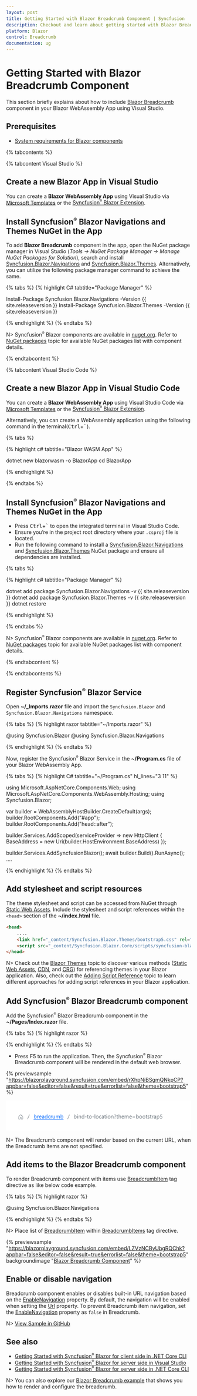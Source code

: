 ```yaml
---
layout: post
title: Getting Started with Blazor Breadcrumb Component | Syncfusion
description: Checkout and learn about getting started with Blazor Breadcrumb component in Blazor WebAssembly App.
platform: Blazor
control: Breadcrumb
documentation: ug
---
```


# Getting Started with Blazor Breadcrumb Component

This section briefly explains about how to include [Blazor Breadcrumb](https://www.syncfusion.com/blazor-components/blazor-breadcrumb) component in your Blazor WebAssembly App using Visual Studio.

## Prerequisites

* [System requirements for Blazor components](https://blazor.syncfusion.com/documentation/system-requirements)

{% tabcontents %}

{% tabcontent Visual Studio %}

## Create a new Blazor App in Visual Studio

You can create a **Blazor WebAssembly App** using Visual Studio via [Microsoft Templates](https://learn.microsoft.com/en-us/aspnet/core/blazor/tooling?view=aspnetcore-7.0&pivots=windows) or the [Syncfusion<sup style="font-size:70%">&reg;</sup> Blazor Extension](https://blazor.syncfusion.com/documentation/visual-studio-integration/template-studio).

## Install Syncfusion<sup style="font-size:70%">&reg;</sup> Blazor Navigations and Themes NuGet in the App

To add **Blazor Breadcrumb** component in the app, open the NuGet package manager in Visual Studio (*Tools → NuGet Package Manager → Manage NuGet Packages for Solution*), search and install [Syncfusion.Blazor.Navigations](https://www.nuget.org/packages/Syncfusion.Blazor.Navigations/) and [Syncfusion.Blazor.Themes](https://www.nuget.org/packages/Syncfusion.Blazor.Themes/). Alternatively, you can utilize the following package manager command to achieve the same.

{% tabs %}
{% highlight C# tabtitle="Package Manager" %}

Install-Package Syncfusion.Blazor.Navigations -Version {{ site.releaseversion }}
Install-Package Syncfusion.Blazor.Themes -Version {{ site.releaseversion }}

{% endhighlight %}
{% endtabs %}

N> Syncfusion<sup style="font-size:70%">&reg;</sup> Blazor components are available in [nuget.org](https://www.nuget.org/packages?q=syncfusion.blazor). Refer to [NuGet packages](https://blazor.syncfusion.com/documentation/nuget-packages) topic for available NuGet packages list with component details.

{% endtabcontent %}

{% tabcontent Visual Studio Code %}

## Create a new Blazor App in Visual Studio Code

You can create a **Blazor WebAssembly App** using Visual Studio Code via [Microsoft Templates](https://learn.microsoft.com/en-us/aspnet/core/blazor/tooling?view=aspnetcore-7.0&pivots=vsc) or the [Syncfusion<sup style="font-size:70%">&reg;</sup> Blazor Extension](https://blazor.syncfusion.com/documentation/visual-studio-code-integration/create-project).

Alternatively, you can create a WebAssembly application using the following command in the terminal(<kbd>Ctrl</kbd>+<kbd>`</kbd>).

{% tabs %}

{% highlight c# tabtitle="Blazor WASM App" %}

dotnet new blazorwasm -o BlazorApp
cd BlazorApp

{% endhighlight %}

{% endtabs %}

## Install Syncfusion<sup style="font-size:70%">&reg;</sup> Blazor Navigations and Themes NuGet in the App

* Press <kbd>Ctrl</kbd>+<kbd>`</kbd> to open the integrated terminal in Visual Studio Code.
* Ensure you’re in the project root directory where your `.csproj` file is located.
* Run the following command to install a [Syncfusion.Blazor.Navigations](https://www.nuget.org/packages/Syncfusion.Blazor.Navigations) and [Syncfusion.Blazor.Themes](https://www.nuget.org/packages/Syncfusion.Blazor.Themes/) NuGet package and ensure all dependencies are installed.

{% tabs %}

{% highlight c# tabtitle="Package Manager" %}

dotnet add package Syncfusion.Blazor.Navigations -v {{ site.releaseversion }}
dotnet add package Syncfusion.Blazor.Themes -v {{ site.releaseversion }}
dotnet restore

{% endhighlight %}

{% endtabs %}

N> Syncfusion<sup style="font-size:70%">&reg;</sup> Blazor components are available in [nuget.org](https://www.nuget.org/packages?q=syncfusion.blazor). Refer to [NuGet packages](https://blazor.syncfusion.com/documentation/nuget-packages) topic for available NuGet packages list with component details.

{% endtabcontent %}

{% endtabcontents %}

## Register Syncfusion<sup style="font-size:70%">&reg;</sup> Blazor Service

Open **~/_Imports.razor** file and import the `Syncfusion.Blazor` and `Syncfusion.Blazor.Navigations` namespace.

{% tabs %}
{% highlight razor tabtitle="~/Imports.razor" %}

@using Syncfusion.Blazor
@using Syncfusion.Blazor.Navigations

{% endhighlight %}
{% endtabs %}

Now, register the Syncfusion<sup style="font-size:70%">&reg;</sup> Blazor Service in the **~/Program.cs** file of your Blazor WebAssembly App.

{% tabs %}
{% highlight C# tabtitle="~/Program.cs" hl_lines="3 11" %}

using Microsoft.AspNetCore.Components.Web;
using Microsoft.AspNetCore.Components.WebAssembly.Hosting;
using Syncfusion.Blazor;

var builder = WebAssemblyHostBuilder.CreateDefault(args);
builder.RootComponents.Add<App>("#app");
builder.RootComponents.Add<HeadOutlet>("head::after");

builder.Services.AddScoped(serviceProvider => new HttpClient { BaseAddress = new Uri(builder.HostEnvironment.BaseAddress) });

builder.Services.AddSyncfusionBlazor();
await builder.Build().RunAsync();
....

{% endhighlight %}
{% endtabs %}

## Add stylesheet and script resources

The theme stylesheet and script can be accessed from NuGet through [Static Web Assets](https://blazor.syncfusion.com/documentation/appearance/themes#static-web-assets). Include the stylesheet and script references within the `<head>` section of the **~/index.html** file.

```html
<head>
    ....
    <link href="_content/Syncfusion.Blazor.Themes/bootstrap5.css" rel="stylesheet" />
    <script src="_content/Syncfusion.Blazor.Core/scripts/syncfusion-blazor.min.js" type="text/javascript"></script>
</head>
```
N> Check out the [Blazor Themes](https://blazor.syncfusion.com/documentation/appearance/themes) topic to discover various methods ([Static Web Assets](https://blazor.syncfusion.com/documentation/appearance/themes#static-web-assets), [CDN](https://blazor.syncfusion.com/documentation/appearance/themes#cdn-reference), and [CRG](https://blazor.syncfusion.com/documentation/common/custom-resource-generator)) for referencing themes in your Blazor application. Also, check out the [Adding Script Reference](https://blazor.syncfusion.com/documentation/common/adding-script-references) topic to learn different approaches for adding script references in your Blazor application.

## Add Syncfusion<sup style="font-size:70%">&reg;</sup> Blazor Breadcrumb component


Add the Syncfusion<sup style="font-size:70%">&reg;</sup> Blazor Breadcrumb component in the **~/Pages/Index.razor** file.

{% tabs %}
{% highlight razor %}

<SfBreadcrumb></SfBreadcrumb>

{% endhighlight %}
{% endtabs %}

* Press F5 to run the application. Then, the Syncfusion<sup style="font-size:70%">&reg;</sup> Blazor Breadcrumb component will be rendered in the default web browser.

{% previewsample "https://blazorplayground.syncfusion.com/embed/rXhpNiBSgmQNkpCP?appbar=false&editor=false&result=true&errorlist=false&theme=bootstrap5" %}

![Blazor Breadcrumb Component](./images/blazor-breadcrumb-component.png)

N> The Breadcrumb component will render based on the current URL, when the Breadcrumb items are not specified.

## Add items to the Blazor Breadcrumb component

To render Breadcrumb component with items use [BreadcrumbItem](https://help.syncfusion.com/cr/blazor/Syncfusion.Blazor.Navigations.BreadcrumbItem.html) tag directive as like below code example.

{% tabs %}
{% highlight razor %}

@using Syncfusion.Blazor.Navigations

<SfBreadcrumb>
    <BreadcrumbItems>
        <BreadcrumbItem IconCss="e-icons e-home" Url="https://blazor.syncfusion.com/demos/"/>
        <BreadcrumbItem Text="Components" Url="https://blazor.syncfusion.com/demos/datagrid/overview"/>
        <BreadcrumbItem Text="Navigations" Url="https://blazor.syncfusion.com/demos/menu-bar/default-functionalities"/>
        <BreadcrumbItem Text="Breadcrumb" Url="./breadcrumb/default-functionalities"/>
    </BreadcrumbItems>
</SfBreadcrumb>
{% endhighlight %}
{% endtabs %}

N> Place list of [BreadcrumbItem](https://help.syncfusion.com/cr/blazor/Syncfusion.Blazor.Navigations.BreadcrumbItem.html) within [BreadcrumbItems](https://help.syncfusion.com/cr/blazor/Syncfusion.Blazor.Navigations.BreadcrumbItems.html) tag directive.

{% previewsample "https://blazorplayground.syncfusion.com/embed/LZVzNCByUbgRQChk?appbar=false&editor=false&result=true&errorlist=false&theme=bootstrap5" backgroundimage "[Blazor Breadcrumb Component](./images/blazor-breadcrumb-items.png)" %}

## Enable or disable navigation

Breadcrumb component enables or disables built-in URL navigation based on the [EnableNavigation](https://help.syncfusion.com/cr/blazor/Syncfusion.Blazor.Navigations.SfBreadcrumb.html#Syncfusion_Blazor_Navigations_SfBreadcrumb_EnableNavigation) property. By default, the navigation will be enabled when setting the [Url](https://help.syncfusion.com/cr/blazor/Syncfusion.Blazor.Navigations.SfBreadcrumb.html#Syncfusion_Blazor_Navigations_SfBreadcrumb_Url) property. To prevent Breadcrumb item navigation, set the [EnableNavigation](https://help.syncfusion.com/cr/blazor/Syncfusion.Blazor.Navigations.SfBreadcrumb.html#Syncfusion_Blazor_Navigations_SfBreadcrumb_EnableNavigation) property as `false` in Breadcrumb.

N> [View Sample in GitHub](https://github.com/SyncfusionExamples/Blazor-Getting-Started-Examples/tree/main/Breadcrumb)

## See also

* [Getting Started with Syncfusion<sup style="font-size:70%">&reg;</sup> Blazor for client side in .NET Core CLI](https://blazor.syncfusion.com/documentation/getting-started/blazor-webassembly-dotnet-cli)
* [Getting Started with Syncfusion<sup style="font-size:70%">&reg;</sup> Blazor for server side in Visual Studio](https://blazor.syncfusion.com/documentation/getting-started/blazor-server-side-visual-studio)
* [Getting Started with Syncfusion<sup style="font-size:70%">&reg;</sup> Blazor for server side in .NET Core CLI](https://blazor.syncfusion.com/documentation/getting-started/blazor-server-side-dotnet-cli)

N> You can also explore our [Blazor Breadcrumb example](https://blazor.syncfusion.com/demos/breadcrumb/default-functionalities?theme=bootstrap5) that shows you how to render and configure the breadcrumb.
